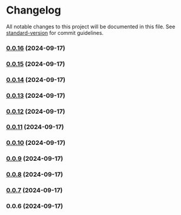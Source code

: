 # Changelog

All notable changes to this project will be documented in this file. See [standard-version](https://github.com/conventional-changelog/standard-version) for commit guidelines.

### [0.0.16](https://github.com/gravypower/zli/compare/v0.0.15...v0.0.16) (2024-09-17)

### [0.0.15](https://github.com/gravypower/zli/compare/v0.0.14...v0.0.15) (2024-09-17)

### [0.0.14](https://github.com/gravypower/zli/compare/v0.0.13...v0.0.14) (2024-09-17)

### [0.0.13](https://github.com/gravypower/zli/compare/v0.0.12...v0.0.13) (2024-09-17)

### [0.0.12](https://github.com/gravypower/zli/compare/v0.0.11...v0.0.12) (2024-09-17)

### [0.0.11](https://github.com/gravypower/zli/compare/v0.0.10...v0.0.11) (2024-09-17)

### [0.0.10](https://github.com/gravypower/zli/compare/v0.0.9...v0.0.10) (2024-09-17)

### [0.0.9](https://github.com/gravypower/zli/compare/v0.0.8...v0.0.9) (2024-09-17)

### [0.0.8](https://github.com/gravypower/zli/compare/v0.0.7...v0.0.8) (2024-09-17)

### [0.0.7](https://github.com/gravypower/zli/compare/v0.0.6...v0.0.7) (2024-09-17)

### 0.0.6 (2024-09-17)
